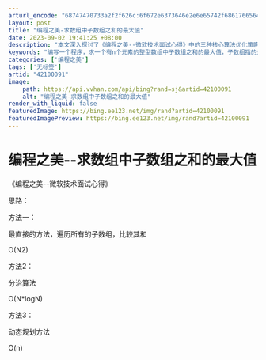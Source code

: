 ```yaml
---
arturl_encode: "68747470733a2f2f626c:6f672e6373646e2e6e65742f68617665647265616d5f6f6e65:2f61727469636c652f64657461696c732f3432313030303931"
layout: post
title: "编程之美-求数组中子数组之和的最大值"
date: 2023-09-02 19:41:25 +08:00
description: "本文深入探讨了《编程之美--微软技术面试心得》中的三种核心算法优化策略：直接遍历法（O(N^2)）、"
keywords: "编写一个程序，求一个有n个元素的整型数组中子数组之和的最大值，子数组指的是一个数组中连续的若干个相邻的元素。"
categories: ['编程之美']
tags: ['无标签']
artid: "42100091"
image:
    path: https://api.vvhan.com/api/bing?rand=sj&artid=42100091
    alt: "编程之美-求数组中子数组之和的最大值"
render_with_liquid: false
featuredImage: https://bing.ee123.net/img/rand?artid=42100091
featuredImagePreview: https://bing.ee123.net/img/rand?artid=42100091
---
```


# 编程之美--求数组中子数组之和的最大值

《编程之美--微软技术面试心得》

思路：

方法一：

最直接的方法，遍历所有的子数组，比较其和

O(N2)

方法2：

分治算法

O(N\*logN)

方法3：

动态规划方法

O(n)